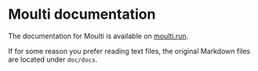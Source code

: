 # Moulti documentation

The documentation for Moulti is available on [moulti.run](https://moulti.run/).

If for some reason you prefer reading text files, the original Markdown files are located under `doc/docs`.
